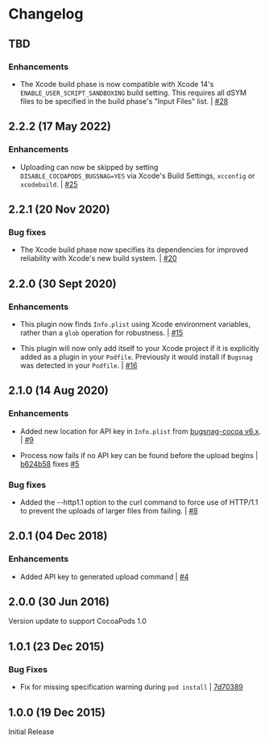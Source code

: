 # Changelog

## TBD

### Enhancements

* The Xcode build phase is now compatible with Xcode 14's `ENABLE_USER_SCRIPT_SANDBOXING` build setting.
  This requires all dSYM files to be specified in the build phase's "Input Files" list.
  | [#28](https://github.com/bugsnag/cocoapods-bugsnag/pull/28)

## 2.2.2 (17 May 2022)

### Enhancements

* Uploading can now be skipped by setting `DISABLE_COCOAPODS_BUGSNAG=YES` via Xcode's Build Settings, `xcconfig` or `xcodebuild`.
  | [#25](https://github.com/bugsnag/cocoapods-bugsnag/pull/25)

## 2.2.1 (20 Nov 2020)

### Bug fixes

* The Xcode build phase now specifies its dependencies for improved reliability with Xcode's new build system.
  | [#20](https://github.com/bugsnag/cocoapods-bugsnag/pull/20)

## 2.2.0 (30 Sept 2020)

### Enhancements

* This plugin now finds `Info.plist` using Xcode environment variables, rather than a `glob` operation for robustness.
  | [#15](https://github.com/bugsnag/cocoapods-bugsnag/pull/15)

* This plugin will now only add itself to your Xcode project if it is explicitly added as a plugin in your `Podfile`. Previously it would install if `Bugsnag` was detected in your `Podfile`.
  | [#16](https://github.com/bugsnag/cocoapods-bugsnag/pull/16)

## 2.1.0 (14 Aug 2020)

### Enhancements

* Added new location for API key in `Info.plist` from [bugsnag-cocoa v6.x](https://github.com/bugsnag/bugsnag-cocoa/releases/tag/v6.0.0).
  | [#9](https://github.com/bugsnag/cocoapods-bugsnag/pull/9)

* Process now fails if no API key can be found before the upload begins
  | [b624b58](https://github.com/bugsnag/cocoapods-bugsnag/commit/b624b58079a45cff55fed297bcf2ebc6073069a5) fixes [#5](https://github.com/bugsnag/cocoapods-bugsnag/issues/5)

### Bug fixes

* Added the --http1.1 option to the curl command to force use of HTTP/1.1 to prevent the uploads of larger files from failing.
  | [#8](https://github.com/bugsnag/cocoapods-bugsnag/pull/8)

## 2.0.1 (04 Dec 2018)

### Enhancements

* Added API key to generated upload command
  | [#4](https://github.com/bugsnag/cocoapods-bugsnag/pull/4)

## 2.0.0 (30 Jun 2016)

Version update to support CocoaPods 1.0

## 1.0.1 (23 Dec 2015)

### Bug Fixes

* Fix for missing specification warning during `pod install`
  | [7d70389](https://github.com/bugsnag/cocoapods-bugsnag/commit/7d70389af31b2b8807195aca3dae0e62140ff176)

## 1.0.0 (19 Dec 2015)

Initial Release
